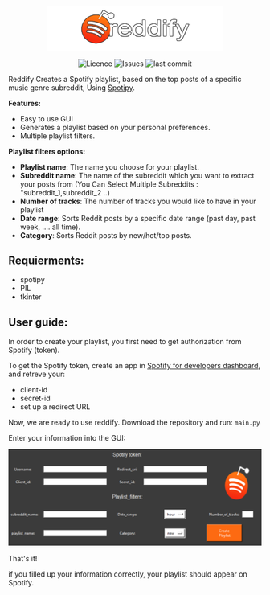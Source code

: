 <p align="center">
<img alt="Reddify" src="assets/icon.png" width="350">
</p>

<p align="center">
<img alt="Licence" src=https://img.shields.io/github/license/lironbdolah/reddify?label=licence>
 <img alt="Issues" src=https://img.shields.io/github/issues/lironbdolah/reddify>
 <img alt="last commit" src=https://img.shields.io/github/last-commit/lironbdolah/reddify>
</p>


Reddify Creates a Spotify playlist, based on the top posts of a specific music genre subreddit, Using [Spotipy](https://spotipy.readthedocs.io/en/2.19.0/).


**Features:**

- Easy to use GUI
- Generates a playlist based on your personal preferences.
- Multiple playlist filters.


**Playlist filters options:**

- **Playlist name**: The name you choose for your playlist.
- **Subreddit name**: The name of the subreddit which you want to extract your posts from (You Can Select Multiple Subreddits : "subreddit_1,subreddit_2 ..)
- **Number of tracks**: The number of tracks you would like to have in your playlist
- **Date range**: Sorts Reddit posts by a specific date range (past day, past week, .... all time).
- **Category**: Sorts Reddit posts by new/hot/top posts.



## Requierments:

- spotipy
- PIL
- tkinter 


## User guide:

In order to create your playlist, you first need to get authorization from Spotify (token).

To get the Spotify token, create an app in [Spotify for developers dashboard](https://developer.spotify.com/dashboard/applications), and retreve your:

 - client-id 
 - secret-id 
 - set up a redirect URL 


Now, we are ready to use reddify.
Download the repository and run: ```main.py ```

Enter your information into the GUI:
<p align="center">
  <img src="assets/gui.png" width="550"/>
</p>

That's it!

if you filled up your information correctly, your playlist should appear on Spotify.
